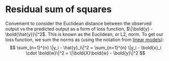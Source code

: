 # Residual sum of squares

Convenient to consider the Euclidean distance between the observed output vs the
predicted output as a form of loss function, $\|\bold{y} - \bold{\hat{y}}\|^2$.
This is known as the Euclidean, or L2, norm. To get our loss function, we sum
the norms as (using the notation from [linear models](2022101114)):
$$
\sum_{n=1}^{n} \|y_i - \hat{y}_i\|^2 = \sum_{n=1}^{n} \|y_i - \bold{x}_i \cdot
\bold{w}\|^2 = \|\bold{X}\bold{w} - \bold{y}\|^2
$$
